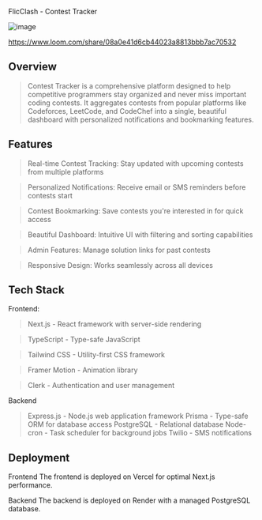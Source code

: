 FlicClash - Contest Tracker

![image](https://github.com/user-attachments/assets/f72dec5d-e0c3-4ba6-bee4-6313ba19c5cd)

https://www.loom.com/share/08a0e41d6cb44023a8813bbb7ac70532



## Overview

> Contest Tracker is a comprehensive platform designed to help competitive programmers stay organized and never miss important coding contests. It aggregates contests from popular platforms like Codeforces, LeetCode, and CodeChef into a single, beautiful dashboard with personalized notifications and bookmarking features.

## Features

> Real-time Contest Tracking: Stay updated with upcoming contests from multiple platforms

> Personalized Notifications: Receive email or SMS reminders before contests start

> Contest Bookmarking: Save contests you're interested in for quick access

> Beautiful Dashboard: Intuitive UI with filtering and sorting capabilities

> Admin Features: Manage solution links for past contests

> Responsive Design: Works seamlessly across all devices

## Tech Stack

Frontend: 
> Next.js - React framework with server-side rendering

> TypeScript - Type-safe JavaScript

> Tailwind CSS - Utility-first CSS framework

> Framer Motion - Animation library

> Clerk - Authentication and user management


Backend
> Express.js - Node.js web application framework
> Prisma - Type-safe ORM for database access
> PostgreSQL - Relational database
> Node-cron - Task scheduler for background jobs
> Twilio - SMS notifications


## Deployment

Frontend
The frontend is deployed on Vercel for optimal Next.js performance.

Backend
The backend is deployed on Render with a managed PostgreSQL database.
